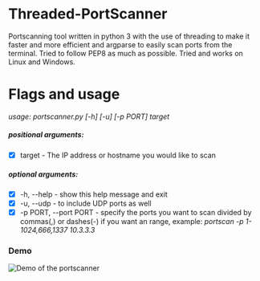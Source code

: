 # Threaded-PortScanner
Portscanning tool written in python 3 with the use of threading to make it faster and more efficient and argparse to easily scan ports from the terminal. Tried to follow PEP8 as much as possible. Tried and works on Linux and Windows.

# Flags and usage
*usage: portscanner.py [-h] [-u] [-p PORT] target*

##### positional arguments:
- [x] target - The IP address or hostname you would like to scan

##### optional arguments:
- [x] -h, --help - show this help message and exit
- [x] -u, --udp - to include UDP ports as well
- [x] -p PORT, --port PORT - specify the ports you want to scan divided by commas(,) or dashes(-) if you want an range, example: *portscan -p 1-1024,666,1337 10.3.3.3*

### Demo
![Demo of the portscanner](https://github.com/jlhk/Threaded-PortScanner/blob/master/portscan_demo_v2.gif)
